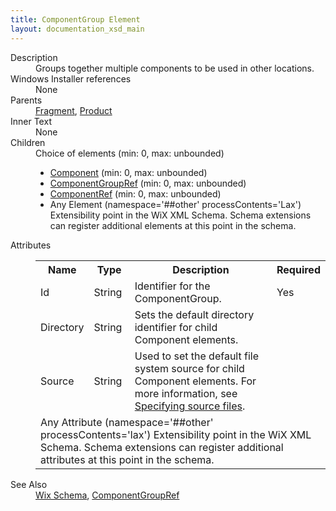 ```yaml
---
title: ComponentGroup Element
layout: documentation_xsd_main
---
```

<dl>
  <dt>Description</dt>
  <dd>                 Groups together multiple components to be used in other locations.             </dd>
  <dt>Windows Installer references</dt>
  <dd>None</dd>
  <dt>Parents</dt>
  <dd>
    <a href="../wix/fragment">Fragment</a>, <a href="../wix/product">Product</a></dd>
  <dt>Inner Text</dt>
  <dd>None</dd>
  <dt>Children</dt>
  <dd>Choice of elements (min: 0, max: unbounded)<ul><li><a href="../wix/component">Component</a> (min: 0, max: unbounded)</li><li><a href="../wix/componentgroupref">ComponentGroupRef</a> (min: 0, max: unbounded)</li><li><a href="../wix/componentref">ComponentRef</a> (min: 0, max: unbounded)</li><li><span class="extension">Any Element (namespace='##other' processContents='Lax')                          Extensibility point in the WiX XML Schema.  Schema extensions can register additional                         elements at this point in the schema.                     </span></li></ul></dd>
  <dt>Attributes</dt>
  <dd>
    <table cellspacing="0" cellpadding="0" class="schema">
      <tr>
        <th width="15%">Name</th>
        <th width="15%">Type</th>
        <th width="65%">Description</th>
        <th width="15%">Required</th>
      </tr>
      <tr>
        <td>Id</td>
        <td>String</td>
        <td>Identifier for the ComponentGroup.</td>
        <td>Yes</td>
      </tr>
      <tr>
        <td>Directory</td>
        <td>String</td>
        <td>             Sets the default directory identifier for child Component elements.           </td>
        <td>&nbsp;</td>
      </tr>
      <tr>
        <td>Source</td>
        <td>String</td>
        <td>             Used to set the default file system source for child Component elements. For more information, see              <a href="../../howtos/general/specifying_source_files">Specifying source files</a>.           </td>
        <td>&nbsp;</td>
      </tr>
      <tr>
        <td colspan="4">
          <span class="extension">Any Attribute (namespace='##other' processContents='lax')                      Extensibility point in the WiX XML Schema.  Schema extensions can register additional                     attributes at this point in the schema.                 </span>
        </td>
      </tr>
    </table>
  </dd>
  <dt>See Also</dt>
  <dd>
    <a href="../wix">Wix Schema</a>, <a href="../wix/componentgroupref">ComponentGroupRef</a></dd>
</dl>
